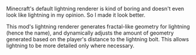 Minecraft's default lightning renderer is kind of boring and doesn't even look like lightning in my opinion. So I made it look better.

This mod's lightning renderer generates fractal-like geometry for lightning (hence the name), and dynamically adjusts the amount of geometry generated based on the player's distance to the lightning bolt. This allows lightning to be more detailed only where necessary.